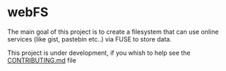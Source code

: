 # webFS

The main goal of this project is to create a filesystem that can use online services (like gist, pastebin etc..) via FUSE to store data.

This project is under development, if you whish to help see the [CONTRIBUTING.md](CONTRIBUTING.md) file

